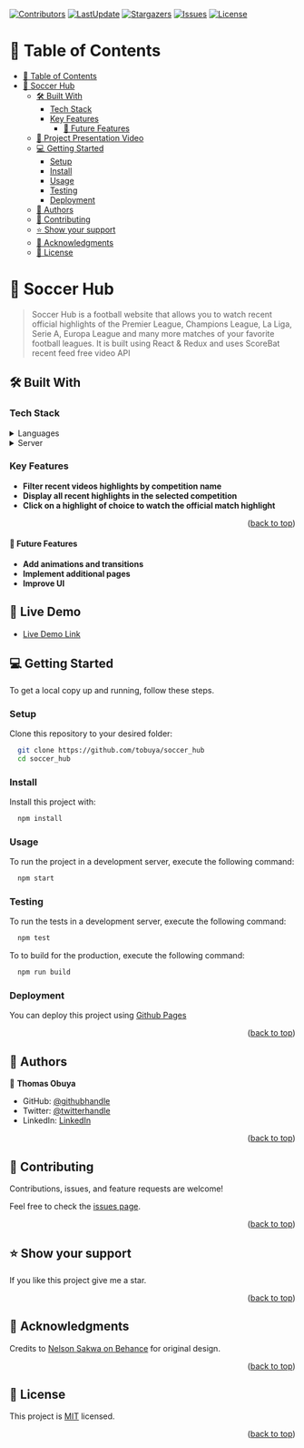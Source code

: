 <a name="readme-top"></a>
[![Contributors](https://img.shields.io/github/contributors/tobuya/soccer_hub)](https://github.com/tobuya/soccer_hub/graphs/contributors)
[![LastUpdate](https://img.shields.io/github/last-commit/tobuya/soccer_hub)](https://github.com/tobuya/soccer_hub/commits/dev)
[![Stargazers](https://img.shields.io/github/stars/tobuya/soccer_hub)](https://github.com/tobuya/soccer_hub/stargazers)
[![Issues](https://img.shields.io/github/issues/tobuya/soccer_hub)](https://github.com/tobuya/soccer_hub/issues)
[![License](https://img.shields.io/github/license/tobuya/soccer_hub)](https://github.com/tobuya/soccer_hub/blob/main/LICENSE)

<!-- TABLE OF CONTENTS -->

# 📗 Table of Contents

- [📗 Table of Contents](#-table-of-contents)
- [📖 Soccer Hub](#-soccer-hub)
  - [🛠 Built With ](#-built-with-)
    - [Tech Stack ](#tech-stack-)
    - [Key Features ](#key-features-)
      - [🔭 Future Features ](#-future-features-)
  - [🚀 Project Presentation Video ](#-project-presentation-video-)
  - [💻 Getting Started ](#-getting-started-)
    - [Setup](#setup)
    - [Install](#install)
    - [Usage](#usage)
    - [Testing](#testing)
    - [Deployment](#deployment)
  - [👥 Authors](#-authors)
  - [🤝 Contributing ](#-contributing-)
  - [⭐️ Show your support ](#️-show-your-support-)
  - [🙏 Acknowledgments ](#-acknowledgments-)
  - [📝 License ](#-license-)

<!-- PROJECT DESCRIPTION -->

# 📖 Soccer Hub<a name="about-project"></a>

> Soccer Hub is a football website that allows you to watch recent official highlights of the Premier League, Champions League, La Liga, Serie A, Europa League and many more matches of your favorite football leagues. It is built using React & Redux and uses ScoreBat recent feed free video API

## 🛠 Built With <a name="built-with"></a>

### Tech Stack <a name="tech-stack"></a>

<details>
  <summary>Languages</summary>
  <ul>
    <li>ReactJS</li>
    <li>Redux</li>
    <li>Javascript</li>
    <li>Bootstrap</li>
  </ul>
</details>
<details>
  <summary>Server</summary>
  <ul>
    <li>Github</li>
  </ul>
</details>

<!-- Features -->

### Key Features <a name="key-features"></a>

- **Filter recent videos highlights by competition name**
- **Display all recent highlights in the selected competition**
- **Click on a highlight of choice to watch the official match highlight**


<p align="right">(<a href="#readme-top">back to top</a>)</p>

#### 🔭 Future Features <a name="future-features"></a>

- **Add animations and transitions**
- **Implement additional pages**
- **Improve UI**

<!-- LIVE DEMO -->

## 🚀 Live Demo <a name="live-demo"></a>

- <a href="https://soccer-hub.onrender.com" target="_blank">Live Demo Link</a>
  
<!-- GETTING STARTED -->

## 💻 Getting Started <a name="getting-started"></a>

To get a local copy up and running, follow these steps.

### Setup

Clone this repository to your desired folder:

```sh
  git clone https://github.com/tobuya/soccer_hub
  cd soccer_hub
```

### Install

Install this project with:

```sh
  npm install
```

### Usage

To run the project in a development server, execute the following command:

```sh
  npm start
```

### Testing

To run the tests in a development server, execute the following command:

```sh
  npm test
```

To to build for the production, execute the following command:

```sh
  npm run build
```

### Deployment

You can deploy this project using [Github Pages](https://docs.github.com/en/pages/getting-started-with-github-pages/creating-a-github-pages-site)

<p align="right">(<a href="#readme-top">back to top</a>)</p>

<!-- AUTHORS -->

## 👥 Authors

<a name="authors"></a>

👤 **Thomas Obuya**

- GitHub: [@githubhandle](https://github.com/tobuya)
- Twitter: [@twitterhandle](https://twitter.com/@MullerTheGreat1)
- LinkedIn: [LinkedIn](https://linkedin.com/in/tobuya/)

<p align="right">(<a href="#readme-top">back to top</a>)</p>

<!-- CONTRIBUTING -->

## 🤝 Contributing <a name="contributing"></a>

Contributions, issues, and feature requests are welcome!

Feel free to check the [issues page](https://github.com/tobuya/soccer_hub).

<p align="right">(<a href="#readme-top">back to top</a>)</p>

<!-- SUPPORT -->

## ⭐️ Show your support <a name="support"></a>

If you like this project give me a star.

<p align="right">(<a href="#readme-top">back to top</a>)</p>

<!-- ACKNOWLEDGEMENTS -->

## 🙏 Acknowledgments <a name="acknowledgements"></a>

Credits to [Nelson Sakwa on Behance](https://www.behance.net/sakwadesignstudio) for original design.

<p align="right">(<a href="#readme-top">back to top</a>)</p>

<!-- LICENSE -->

## 📝 License <a name="license"></a>

This project is [MIT](https://github.com/Lucash2022/tv-hub-app/blob/develop/MIT.md) licensed.

<p align="right">(<a href="#readme-top">back to top</a>)</p>
